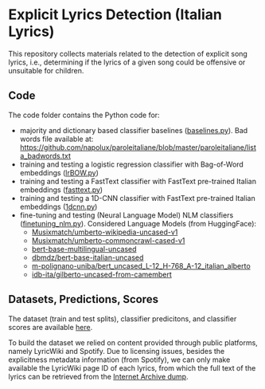# Explicit Lyrics Detection (Italian Lyrics)

This repository collects materials related to the detection of explicit song lyrics, i.e., determining if the lyrics of a given song could be offensive or unsuitable for children.

## Code

The code folder contains the Python code for:

* majority and dictionary based classifier baselines ([baselines.py](code/baselines.py)). Bad words file available at: https://github.com/napolux/paroleitaliane/blob/master/paroleitaliane/lista_badwords.txt
* training and testing a logistic regression classifier with Bag-of-Word embeddings ([lrBOW.py](code/lrBOW.py))
* training and testing a FastText classifier with FastText pre-trained Italian embeddings ([fasttext.py](code/fasttext.py))
* training and testing a 1D-CNN classifier with FastText pre-trained Italian embeddings ([1dcnn.py](code/1dcnn.py))
* fine-tuning and testing (Neural Language Model) NLM classifiers ([finetuning_nlm.py](code/finetuning_nlm.py)). Considered Language Models (from HuggingFace):
  * [Musixmatch/umberto-wikipedia-uncased-v1](https://huggingface.co/Musixmatch/umberto-wikipedia-uncased-v1)
  * [Musixmatch/umberto-commoncrawl-cased-v1](https://huggingface.co/Musixmatch/umberto-commoncrawl-cased-v1)
  * [bert-base-multilingual-uncased](https://huggingface.co/bert-base-multilingual-uncased)
  * [dbmdz/bert-base-italian-uncased](https://huggingface.co/dbmdz/bert-base-italian-uncased)
  * [m-polignano-uniba/bert_uncased_L-12_H-768_A-12_italian_alberto](https://huggingface.co/m-polignano-uniba/bert_uncased_L-12_H-768_A-12_italian_alberto)
  * [idb-ita/gilberto-uncased-from-camembert](https://huggingface.co/idb-ita/gilberto-uncased-from-camembert)

## Datasets, Predictions, Scores

The dataset (train and test splits), classifier predicitons, and classifier scores are available [here](https://bit.ly/it-exp-lyr).

To build the dataset we relied on content provided through public platforms, namely LyricWiki and Spotify.
Due to licensing issues, besides the explicitness metadata information (from Spotify), we can only make available the LyricWiki page ID of each lyrics, from which the full text of the lyrics can be retrieved from the [Internet Archive dump](https://archive.org/download/wiki-lyricsfandomcom/).
